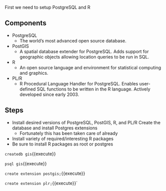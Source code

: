 First we need to setup PostgreSQL and R

## Components

 - PostgreSQL
	- The world’s most advanced open source database.
 - PostGIS
	- A spatial database extender for PostgreSQL. Adds support for geographic objects allowing location queries to be run in SQL.
 - R
	- An open source language and environment for statistical computing and graphics.
 - PL/R
	- R Procedural Language Handler for PostgreSQL. Enables user-defined SQL functions to be written in the R language. Actively developed since early 2003.

## Steps
 - Install desired versions of PostgreSQL, PostGIS, R, and PL/R Create the database and install Postgres extensions
   - Fortunately this has been taken care of already
 - Install variety of required/interesting R packages 
 - Be sure to install R packages as root or postgres


`createdb gis`{{execute}}

`psql gis`{{execute}}

`create extension postgis;`{{execute}}

`create extension plr;`{{execute}}`